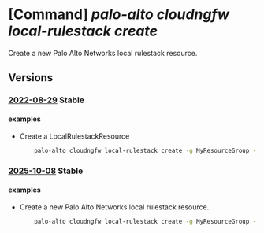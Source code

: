 # [Command] _palo-alto cloudngfw local-rulestack create_

Create a new Palo Alto Networks local rulestack resource.

## Versions

### [2022-08-29](/Resources/mgmt-plane/L3N1YnNjcmlwdGlvbnMve30vcmVzb3VyY2Vncm91cHMve30vcHJvdmlkZXJzL3BhbG9hbHRvbmV0d29ya3MuY2xvdWRuZ2Z3L2xvY2FscnVsZXN0YWNrcy97fQ==/2022-08-29.xml) **Stable**

<!-- mgmt-plane /subscriptions/{}/resourcegroups/{}/providers/paloaltonetworks.cloudngfw/localrulestacks/{} 2022-08-29 -->

#### examples

- Create a LocalRulestackResource
    ```bash
        palo-alto cloudngfw local-rulestack create -g MyResourceGroup -n MyLocalRulestacks --identity "{type:None}" --location eastus --default-mode IPS --description "local rulestacks" --min-app-id-version "8595-7473" --scope "LOCAL" --security-services "{vulnerability-profile:BestPractice,anti-spyware-profile:BestPractice,anti-virus-profile:BestPractice,url-filtering-profile:BestPractice,file-blocking-profile:BestPractice,dns-subscription:BestPractice}"
    ```

### [2025-10-08](/Resources/mgmt-plane/L3N1YnNjcmlwdGlvbnMve30vcmVzb3VyY2Vncm91cHMve30vcHJvdmlkZXJzL3BhbG9hbHRvbmV0d29ya3MuY2xvdWRuZ2Z3L2xvY2FscnVsZXN0YWNrcy97fQ==/2025-10-08.xml) **Stable**

<!-- mgmt-plane /subscriptions/{}/resourcegroups/{}/providers/paloaltonetworks.cloudngfw/localrulestacks/{} 2025-10-08 -->

#### examples

- Create a new Palo Alto Networks local rulestack resource.
    ```bash
        palo-alto cloudngfw local-rulestack create -g MyResourceGroup -n MyLocalRulestacks --identity "{type:None}" --location eastus --default-mode IPS --description "local rulestacks" --min-app-id-version "8595-7473" --scope "LOCAL" --security-services "{vulnerability-profile:BestPractice,anti-spyware-profile:BestPractice,anti-virus-profile:BestPractice,url-filtering-profile:BestPractice,file-blocking-profile:BestPractice,dns-subscription:BestPractice}"
    ```
